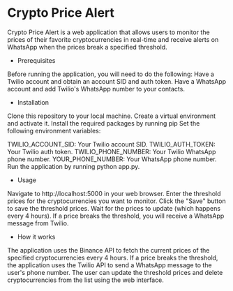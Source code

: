 #                                                                         Crypto Price Alert
Crypto Price Alert is a web application that allows users to monitor the prices of their favorite cryptocurrencies in real-time and receive alerts on WhatsApp when the prices break a specified threshold.

- Prerequisites

Before running the application, you will need to do the following:
Have a Twilio account and obtain an account SID and auth token.
Have a WhatsApp account and add Twilio's WhatsApp number to your contacts.

- Installation

Clone this repository to your local machine.
Create a virtual environment and activate it.
Install the required packages by running pip
Set the following environment variables:


TWILIO_ACCOUNT_SID: Your Twilio account SID.
TWILIO_AUTH_TOKEN: Your Twilio auth token.
TWILIO_PHONE_NUMBER: Your Twilio WhatsApp phone number.
YOUR_PHONE_NUMBER: Your WhatsApp phone number.
Run the application by running python app.py.


- Usage

Navigate to http://localhost:5000 in your web browser.
Enter the threshold prices for the cryptocurrencies you want to monitor.
Click the "Save" button to save the threshold prices.
Wait for the prices to update (which happens every 4 hours).
If a price breaks the threshold, you will receive a WhatsApp message from Twilio.


- How it works


The application uses the Binance API to fetch the current prices of the specified cryptocurrencies every 4 hours. If a price breaks the threshold, the application uses the Twilio API to send a WhatsApp message to the user's phone number. The user can update the threshold prices and delete cryptocurrencies from the list using the web interface.
